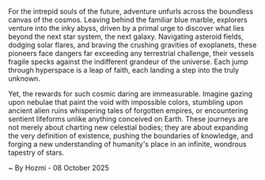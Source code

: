 
For the intrepid souls of the future, adventure unfurls across the boundless canvas of the cosmos. Leaving behind the familiar blue marble, explorers venture into the inky abyss, driven by a primal urge to discover what lies beyond the next star system, the next galaxy. Navigating asteroid fields, dodging solar flares, and braving the crushing gravities of exoplanets, these pioneers face dangers far exceeding any terrestrial challenge, their vessels fragile specks against the indifferent grandeur of the universe. Each jump through hyperspace is a leap of faith, each landing a step into the truly unknown.

Yet, the rewards for such cosmic daring are immeasurable. Imagine gazing upon nebulae that paint the void with impossible colors, stumbling upon ancient alien ruins whispering tales of forgotten empires, or encountering sentient lifeforms unlike anything conceived on Earth. These journeys are not merely about charting new celestial bodies; they are about expanding the very definition of existence, pushing the boundaries of knowledge, and forging a new understanding of humanity's place in an infinite, wondrous tapestry of stars.

~ By Hozmi - 08 October 2025
